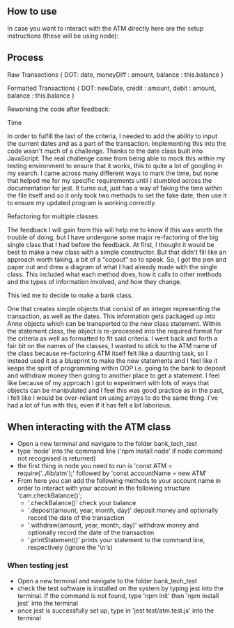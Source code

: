 ## How to use

In case you want to interact with the ATM directly here are the setup instructions (these will be using node):

## Process

Raw Transactions
{ DOT: date, moneyDiff : amount, balance : this.balance }

Formatted Transactions
{ DOT: newDate, credit : amount, debit : amount, balance : this.balance }

Reworking the code after feedback:

Time

In order to fulfill the last of the criteria, I needed to add the ability to input the current dates and as a part of the transaction. Implementing this into the code wasn't much of a challenge. Thanks to the date class built into JavaScript. The real challenge came from being able to mock this within my testing environment to ensure that it works, this to quite a lot of googling in my search. I came across many different ways to mark the time, but none that helped me for my specific requirements until I stumbled across the documentation for jest. It turns out, just has a way of faking the time within the file itself and so it only took two methods to set the fake date, then use it to ensure my updated program is working correctly.

Refactoring for multiple classes

The feedback I will gain from this will help me to know if this was worth the trouble of doing, but I have undergone some major re-factoring of the big single class that I had before the feedback. At first, I thought it would be best to make a new class with a simple constructor. But that didn't fill like an approach worth taking, a bit of a "copout" so to speak. So, I got the pen and paper out and drew a diagram of what I had already made with the single class. This included what each method does, how it calls to other methods and the types of information involved, and how they change.

This led me to decide to make a bank class.

One that creates simple objects that consist of an integer representing the transaction, as well as the dates. This information gets packaged up into Anne objects which can be transported to the new class statement. Within the statement class, the object is re-processed into the required format for the criteria as well as formatted to fit said criteria. I went back and forth a fair bit on the names of the classes, I wanted to stick to the ATM name of the class because re-factoring ATM itself felt like a daunting task, so I instead used it as a blueprint to make the new statements and I feel like it keeps the spirit of programming within OOP i.e. going to the bank to deposit and withdraw money then going to another place to get a statement. I feel like because of my approach I got to experiment with lots of ways that objects can be manipulated and I feel this was good practice as in the past, I felt like I would be over-reliant on using arrays to do the same thing. I've had a lot of fun with this, even if it has felt a bit laborious.


## When interacting with the ATM class
- Open a new terminal and navigate to the folder bank_tech_test
- type 'node' into the command line ('npm install node' if node command not recognised is returned)
- the first thing in node you need to run is 'const ATM = require('../lib/atm');' followed by 'const accountName = new ATM'
- From here you can add the following methods to your account name in order to interact with your account in the following structure 'cam.checkBalance()';
    - '.checkBalance()' check your balance
    - '.deposit(amount, year, month, day)' deposit money and optionally record the date of the transaction
    - '.withdraw(amount, year, month, day)' withdraw money and optionally record the date of the transaction
    - '.printStatement()' prints your statement to the command line, respectively (ignore the '\n's)

### When testing jest

- Open a new terminal and navigate to the folder bank_tech_test
- check the test software is installed on the system by typing jest into the terminal. If the command is not found, type 'npm init' then 'npm install jest' into the terminal
- once jest is successfully set up, type in 'jest test/atm.test.js' into the terminal

